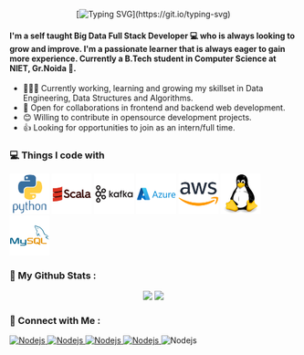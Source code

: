 

<!-- <h1 align="center">Hello World <img src="https://emojis.slackmojis.com/emojis/images/1593555389/9579/blob_excited.gif?1593555389" width="30"/>, I'm Kulyash!</h1> -->
<div align="center">
 
[![Typing SVG](https://readme-typing-svg.herokuapp.com?color=298ABE&size=30&center=true&vCenter=true&lines=Sup%3F+I+am+Kulyash!)](https://git.io/typing-svg)
 
</div>
<!-- ## Hi there 👋 -->


 #### I'm a self taught Big Data Full Stack Developer 💻 who is always looking to grow and improve. I'm a passionate learner that is always eager to gain more experience. Currently a B.Tech student in Computer Science at NIET, Gr.Noida 🏫.

- 👨🏽‍💻 Currently working, learning and growing my skillset in Data Engineering, Data Structures and Algorithms.
- 🤝 Open for collaborations in frontend and backend web development.
- 😊 Willing to contribute in opensource development projects.
- 👍 Looking for opportunities to join as an intern/full time.
<!-- - 🌐 Visit my [porfolio website](https://github.com/KulyashDahiya). -->
<!--
**KulyashDahiya/KulyashDahiya** is a ✨ _special_ ✨ repository because its `README.md` (this file) appears on your GitHub profile.

Here are some ideas to get you started: 

- 🔭 I’m currently working on ...
- 🌱 I’m currently learning ...
- 👯 I’m looking to collaborate on ...
- 🤔 I’m looking for help with ...
- 💬 Ask me about ...
- 📫 How to reach me: ...
- 😄 Pronouns: ...
- ⚡ Fun fact: ...
-->
<h3>💻 Things I code with</h3>
<p>
  <img height="70" width="70" alt="Python" src="https://github.com/devicons/devicon/blob/v2.15.1/icons/python/python-original-wordmark.svg" />
<!--  <img height="70" width="70" alt="Apple" src="https://github.com/devicons/devicon/blob/v2.15.1/icons/apple/apple-original.svg" /> 
  <img height="25" alt="TypeScript" src="https://img.shields.io/badge/-TypeScript-007ACC?style=flat-square&logo=typescript&logoColor=white" />
  <img height="25" alt="Jest" src="https://img.shields.io/badge/-Jest-bc1224?style=flat-square&logo=jest&logoColor=white" />
  <img height="25" alt="redux" src="https://img.shields.io/badge/-Redux-764ABC?style=flat-square&logo=redux&logoColor=white" /> -->
  <img height="70" width="70" alt="Scala" src="https://github.com/devicons/devicon/blob/v2.15.1/icons/scala/scala-original-wordmark.svg" />
<!--   <img height="25" alt="npm" src="https://img.shields.io/badge/-NPM-CB3837?style=flat-square&logo=npm&logoColor=white" />
  -->
 
  <img height="70" width="70" alt="ApacheKafka" src="https://github.com/devicons/devicon/blob/v2.15.1/icons/apachekafka/apachekafka-original-wordmark.svg" />
  <img height="70" width="70" alt="Azure" src="https://github.com/devicons/devicon/blob/v2.15.1/icons/azure/azure-original-wordmark.svg" />
  <img height="70" width="70" alt="AWS" src="https://github.com/devicons/devicon/blob/v2.15.1/icons/amazonwebservices/amazonwebservices-original-wordmark.svg" />
<!--   <img height="25" alt="materailUI" src="https://img.shields.io/badge/material%20ui%20-%230081CB.svg?&style=flat-square&logo=material-ui&logoColor=white" />
   -->
  
  <img height="70" width="70" alt="Linux" src="https://github.com/devicons/devicon/blob/v2.15.1/icons/linux/linux-original.svg" />
<!--   <img height="25" alt="GraphQL" src="https://img.shields.io/badge/-Graphql-e535ab?style=flat-square&logo=graphql&logoColor=white" /> -->
  <img height="70" width="70" alt="MySQL" src="https://github.com/devicons/devicon/blob/v2.15.1/icons/mysql/mysql-original-wordmark.svg" />
<!--   <img height="25" alt="DenoJS" src="https://img.shields.io/badge/-DenoJS-434343?style=flat-square&logo=deno&logoColor=white" />
  <img height="25" alt="Flask" src="https://img.shields.io/badge/-Flask-43953d?style=flat-square&logo=flask&logoColor=white" /> -->
<!--  
  <img height="25" alt="docker" src="https://img.shields.io/badge/-Docker-2CA5E0?style=flat-square&logo=docker&logoColor=white" />
  <img height="25" alt="Heroku" src="https://img.shields.io/badge/-Heroku-430098?style=flat-square&logo=heroku&logoColor=white" />
  <img height="25" alt="firebase" src="https://img.shields.io/badge/firebase%20-%23039BE5.svg?&style=flat-square&logo=firebase" />
  <img height="25" alt="Google Cloud Platform" src="https://img.shields.io/badge/-Google_Cloud_Platform-1a73e8?style=flat-square&logo=google-cloud&logoColor=white" />
  <img height="25" alt="Azure" src="https://img.shields.io/badge/azure%20-%230072C6.svg?&style=flat-square&logo=azure-devops&logoColor=white" /> -->
  
  
  
</p>

### 📑 My Github Stats :

<p align="center">
 <img height="160" src="https://github-readme-stats.vercel.app/api?username=KulyashDahiya&show_icons=true&theme=default&count_private=true&hide=issues" />
 <img height="160" src="https://github-readme-stats.vercel.app/api/top-langs/?username=KulyashDahiya&theme=radical&layout=compact&hide=html,java,ejs" />
</p>


<!--  <p align="center">
<img height="170" src="https://github-readme-stats.vercel.app/api?username=KulyashDahiya&show_icons=true&theme=radical&count_private=true&hide=issues" />
</p> -->



### 🤝 Connect with Me :

<a href="https://www.linkedin.com/in/kulyashdahiya/" ><img height="25" alt="Nodejs" src="https://img.shields.io/static/v1.svg?label=connect&message=@Kulyash&color=success&logo=linkedin&style=flat-square&logoColor=white&colorA=blue" /> </a>
<a href="https://www.github.com/KulyashDahiya/" ><img height="25" alt="Nodejs" src="https://img.shields.io/static/v1.svg?label=follow&message=@KulyashDahiya&color=grey&logo=github&style=flat-square&logoColor=white&colorA=black" /> </a>
<a href="mailto:kulyashdahiya77@gmail.com" ><img height="25" alt="Nodejs" src="https://img.shields.io/static/v1.svg?message=kulyashdahiya77@gmail.com&label=send&style=flat-square&logo=gmail&color=red&logoColor=red&colorA=grey&link=mailto:jainsparsh0801@gmail.com" /> </a>
<a href="https://leetcode.com/kulyash77/" ><img height="25" alt="Nodejs" src="https://img.shields.io/static/v1.svg?label=visit&message=@kulyash77&color=yellow&logo=leetcode&style=flat-square&logoColor=orange&colorA=black" /> </a>
<img height="25" alt="Nodejs" src="https://visitor-badge.laobi.icu/badge?page_id=KulyashDahiya" /> 

